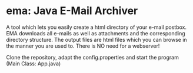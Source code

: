 # ema: Java E-Mail Archiver
A tool which lets you easily create a html directory of your e-mail postbox. EMA downloads all e-mails as well as attachments and the corresponding directory structure.
The output files are html files which you can browse in the manner you are used to. There is NO need for a webserver!

Clone the repository, adapt the config.properties and start the program (Main Class: App.java)
